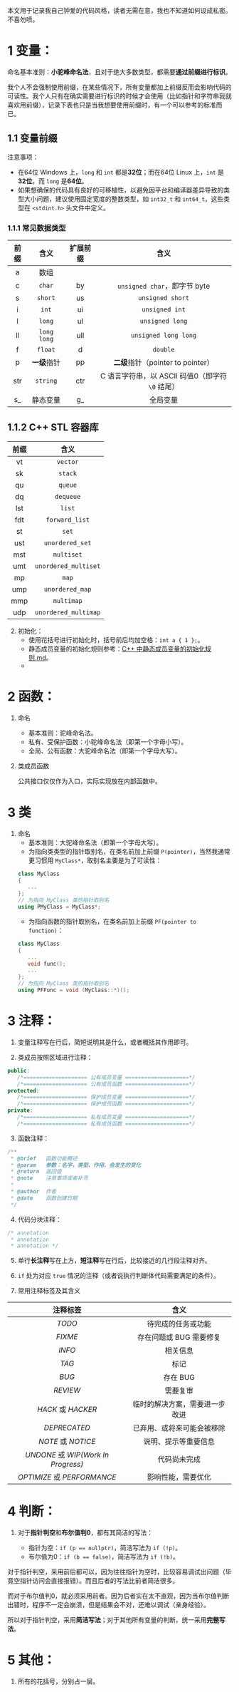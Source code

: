 本文用于记录我自己钟爱的代码风格，读者无需在意，我也不知道如何设成私密。不喜勿喷。

# 1 变量：

命名基本准则：**小驼峰命名法**，且对于绝大多数类型，都需要**通过前缀进行标识**。

我个人不会强制使用前缀，在某些情况下，所有变量都加上前缀反而会影响代码的可读性。我个人只有在确实需要进行标识的时候才会使用（比如指针和字符串我就喜欢用前缀），记录下表也只是当我想要使用前缀时，有一个可以参考的标准而已。

## 1.1 变量前缀

注意事项：

- 在64位 Windows 上，`long` 和 `int` 都是**32位**；而在64位 Linux 上，`int` 是**32位**，而 `long` 是**64位**。
- 如果想确保的代码具有良好的可移植性，以避免因平台和编译器差异导致的类型大小问题，建议使用固定宽度的整数类型，如 `int32_t` 和 `int64_t`，这些类型在 `<stdint.h>` 头文件中定义。

### 1.1.1 常见数据类型

| 前缀 | 含义 | 扩展前缀 | 含义 |
| :-: | :-: | :-: | :-: |
| a | 数组 |  |  |
| c | `char` | by | `unsigned char`，即字节 byte |
| s | `short` | us | `unsigned short` |
| i | `int` | ui | `unsigned int` |
| l | `long` | ul | `unsigned long` |
| ll | `long long` | ull | `unsigned long long` |
| f | `float` | d | `double` |
| p | **一级**指针 | pp | **二级**指针（pointer to pointer） |
| str | `string` | ctr | C 语言字符串，以 ASCII 码值0（即字符 `\0` 结尾） |
| s_ | 静态变量 | g_ | 全局变量 |

## 1.1.2 C++ STL 容器库

| 前缀 | 含义 |
| :-: | :-: |
| vt | `vector` |
| sk | `stack` |
| qu | `queue` |
| dq | `dequeue` |
| lst | `list` |
| fdt | `forward_list` |
| st | `set` |
| ust | `unordered_set` |
| mst | `multiset` |
| umt | `unordered_multiset` |
| mp | `map` |
| ump | `unordered_map` |
| mmp | `multimap` |
| udp | `unordered_multimap` |

2. 初始化：
   - 使用花括号进行初始化时，括号前后均加空格：`int a { 1 };`。
   - 静态成员变量的初始化规则参考：[C++ 中静态成员变量的初始化规则.md](https://github.com/SakuraMayAi/Tricks-of-Programming/blob/main/C%2B%2B/C%2B%2B%20%E4%B8%AD%E9%9D%99%E6%80%81%E6%88%90%E5%91%98%E5%8F%98%E9%87%8F%E7%9A%84%E5%88%9D%E5%A7%8B%E5%8C%96%E8%A7%84%E5%88%99.md)。
   - 

# 2 函数：

1. 命名
   - 基本准则：驼峰命名法。
   - 私有、受保护函数：小驼峰命名法（即第一个字母小写）。
   - 全局、公有函数：大驼峰命名法（即第一个字母大写）。

2. 类成员函数
   
   公共接口仅仅作为入口，实际实现放在内部函数中。

# 3 类

1. 命名
   - 基本准则：大驼峰命名法（即第一个字母大写）。
   - 为指向类类型的指针取别名，在类名前加上前缀 `P(pointer)`，当然我通常更习惯用 `MyClass*`，取别名主要是为了可读性：
   ```cpp
   class MyClass
   {
      ...
   };
   // 为指向 MyClass 类的指针取别名
   using PMyClass = MyClass*;
   ```
   - 为指向函数的指针取别名，在类名前加上前缀 `PF(pointer to function)`：
   ```cpp
   class MyClass
   {
      ...
      void func();
      ...
   };
   // 为指向 MyClass 类的指针取别名
   using PFFunc = void (MyClass::*)();
   ```
   

# 3 注释：

1. 变量注释写在行后，简短说明其是什么，或者概括其作用即可。

2. 类成员按照区域进行注释：

```cpp
public:
   /*==================== 公有成员变量 ====================*/
   /*==================== 公有成员函数 ====================*/
protected:
   /*==================== 保护成员变量 ====================*/
   /*==================== 保护成员函数 ====================*/
private:
   /*==================== 私有成员变量 ====================*/
   /*==================== 私有成员函数 ====================*/
```
   
3. 函数注释：
```cpp
/**
 * @brief   函数功能概述
 * @param   参数：名字，类型、作用、会发生的变化
 * @return  返回值
 * @note    注意事项或者补充
 *
 * @author  作者
 * @date    函数创建日期
 */
```

4. 代码分块注释：
```cpp
/* annotation
 * annotation
 * annotation */
```

5. 单行**长注释**写在上方，**短注释**写在行后，比较接近的几行段注释对齐。

6. `if` 处为对应 `true` 情况的注释（或者说执行判断体代码需要满足的条件）。

7. 常用注释标签及其含义

| 注释标签 | 含义 |
| :-: | :-: |
| *TODO* | 待完成的任务或功能 |
| *FIXME* | 存在问题或 BUG 需要修复 |
| *INFO* | 相关信息 |
| *TAG* | 标记 |
| *BUG* | 存在 BUG |
| *REVIEW* | 需要复审 |
| *HACK* 或 *HACKER* | 临时的解决方案，需要进一步改进 |
| *DEPRECATED* | 已弃用、或将来可能会被移除 |
| *NOTE* 或 *NOTICE* | 说明、提示等重要信息 |
| *UNDONE* 或 *WIP(Work In Progress)* | 代码尚未完成 |
| *OPTIMIZE* 或 *PERFORMANCE* | 影响性能，需要优化 |

# 4 判断：

1. 对于**指针判空**和**布尔值判0**，都有其简洁的写法：
   
   - 指针为空：`if (p == nullptr)`，简洁写法为 `if (!p)`。
   - 布尔值为0：`if (b == false)`，简洁写法为 `if (!b)`。

对于指针判空，采用前后都可以，因为往往指针为空时，比较容易调试出问题（毕竟空指针访问会直接报错）。而且后者的写法比前者简洁很多。

而对于布尔值判0，就必须采用前者。因为后者实在太不直观，因为当布尔值判断出错时，程序不一定会崩溃，但是结果会不对，还难以调试（亲身经验）。

所以对于指针判空，采用**简洁写法**；对于其他所有变量的判断，统一采用**完整写法**。
  
# 5 其他：

1. 所有的花括号，分别占一层。
